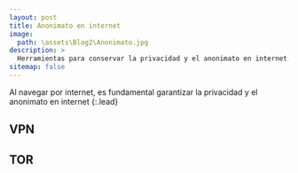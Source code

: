 ```yaml
---
layout: post
title: Anonimato en internet
image: 
  path: \assets\Blog2\Anonimato.jpg
description: >
  Herramientas para conservar la privacidad y el anonimato en internet.
sitemap: false
---
```


Al navegar por internet, es fundamental garantizar la privacidad y el anonimato en internet 
{:.lead}

## VPN

## TOR



